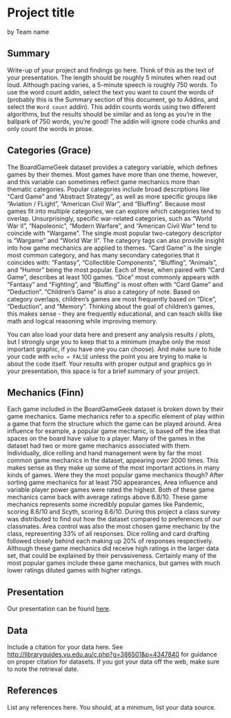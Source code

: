 Project title
================
by Team name

## Summary

Write-up of your project and findings go here. Think of this as the text
of your presentation. The length should be roughly 5 minutes when read
out loud. Although pacing varies, a 5-minute speech is roughly 750
words. To use the word count addin, select the text you want to count
the words of (probably this is the Summary section of this document, go
to Addins, and select the `Word count` addin). This addin counts words
using two different algorithms, but the results should be similar and as
long as you’re in the ballpark of 750 words, you’re good! The addin will
ignore code chunks and only count the words in prose.

## Categories (Grace)

The BoardGameGeek dataset provides a category variable, which defines
games by their themes. Most games have more than one theme, however, and
this variable can sometimes reflect game mechanics more than thematic
categories. Popular categories include broad descriptions like “Card
Game” and “Abstract Strategy”, as well as more specific groups like
“Aviation / FLight”, “American Civil War”, and “Bluffing”. Because most
games fit into multiple categories, we can explore which categories tend
to overlap. Unsurprisingly, specific war-related categories, such as
“World War II”, “Napoleonic”, “Modern Warfare”, and “American Civil War”
tend to coincide with “Wargame”. The single most popular two-category
descriptor is “Wargame” and “World War II”. The category tags can also
provide insight into how game mechanics are applied to themes. “Card
Game” is the single most common category, and has many secondary
categories that it coincides with: “Fantasy”, “Collectible Components”,
“Bluffing”, “Animals”, and “Humor” being the most popular. Each of
these, when paired with “Card Game”, describes at least 100 games.
“Dice” most commonly appears with “Fantasy” and “Fighting”, and
“Bluffing” is most often with “Card Game” and “Deduction”. “Children’s
Game” is also a category of note. Based on category overlaps, children’s
games are most frequently based on “Dice”, “Deduction”, and “Memory”.
Thinking about the goal of children’s games, this makes sense - they are
frequently educational, and can teach skills like math and logical
reasoning while improving memory.

You can also load your data here and present any analysis results /
plots, but I strongly urge you to keep that to a minimum (maybe only the
most important graphic, if you have one you can choose). And make sure
to hide your code with `echo = FALSE` unless the point you are trying to
make is about the code itself. Your results with proper output and
graphics go in your presentation, this space is for a brief summary of
your project.

## Mechanics (Finn)

Each game included in the BoardGameGeek dataset is broken down by their
game mechanics. Game mechanics refer to a specific element of play
within a game that form the structure which the game can be played
around. Area influence for example, a popular game mechanic, is based
off the idea that spaces on the board have value to a player. Many of
the games in the dataset had two or more game mechanics associated with
them. Individually, dice rolling and hand management were by far the
most common game mechanics in the dataset, appearing over 2000 times.
This makes sense as they make up some of the most important actions in
many kinds of games. Were they the most popular game mechanics though?
After sorting game mechanics for at least 750 appearances, Area
influence and variable player power games were rated the highest. Both
of these game mechanics came back with average ratings above 6.8/10.
These game mechanics represents some incredibly popular games like
Pandemic, scoring 8.6/10 and Scyth, scoring 8.6/10. During this project
a class survey was distributed to find out how the dataset compared to
preferences of our classmates. Area control was also the most chosen
game mechanic by the class, representing 33% of all responses. Dice
rolling and card drafting followed closely behind each making up 20% of
responses respectively. Although these game mechanics did receive high
ratings in the larger data set, that could be explained by their
pervasiveness. Certainly many of the most popular games include these
game mechanics, but games with much lower ratings diluted games with
higher ratings.

## Presentation

Our presentation can be found [here](presentation/presentation.html).

## Data

Include a citation for your data here. See
<http://libraryguides.vu.edu.au/c.php?g=386501&p=4347840> for guidance
on proper citation for datasets. If you got your data off the web, make
sure to note the retrieval date.

## References

List any references here. You should, at a minimum, list your data
source.
